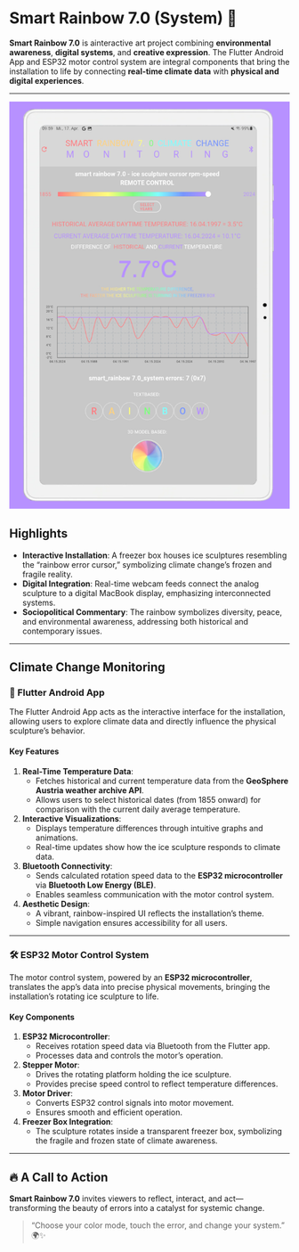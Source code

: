 # Smart Rainbow 7.0 (System) 🌈

**Smart Rainbow 7.0** is ainteractive art project combining **environmental awareness**, **digital systems**, and **creative expression**. The Flutter Android App and ESP32 motor control system are integral components that bring the installation to life by connecting **real-time climate data** with **physical and digital experiences**.

---
![Smart Rainbow Logo](foto%204%20monitoring.jpg)

## Highlights
- **Interactive Installation**: A freezer box houses ice sculptures resembling the “rainbow error cursor,” symbolizing climate change’s frozen and fragile reality.
- **Digital Integration**: Real-time webcam feeds connect the analog sculpture to a digital MacBook display, emphasizing interconnected systems.
- **Sociopolitical Commentary**: The rainbow symbolizes diversity, peace, and environmental awareness, addressing both historical and contemporary issues.

---

## Climate Change Monitoring

### 📱 Flutter Android App

The Flutter Android App acts as the interactive interface for the installation, allowing users to explore climate data and directly influence the physical sculpture’s behavior.

#### Key Features
1. **Real-Time Temperature Data**:
   - Fetches historical and current temperature data from the **GeoSphere Austria weather archive API**.
   - Allows users to select historical dates (from 1855 onward) for comparison with the current daily average temperature.
2. **Interactive Visualizations**:
   - Displays temperature differences through intuitive graphs and animations.
   - Real-time updates show how the ice sculpture responds to climate data.
3. **Bluetooth Connectivity**:
   - Sends calculated rotation speed data to the **ESP32 microcontroller** via **Bluetooth Low Energy (BLE)**.
   - Enables seamless communication with the motor control system.
4. **Aesthetic Design**:
   - A vibrant, rainbow-inspired UI reflects the installation’s theme.
   - Simple navigation ensures accessibility for all users.

---

### 🛠️ ESP32 Motor Control System

The motor control system, powered by an **ESP32 microcontroller**, translates the app’s data into precise physical movements, bringing the installation’s rotating ice sculpture to life.

#### Key Components
1. **ESP32 Microcontroller**:
   - Receives rotation speed data via Bluetooth from the Flutter app.
   - Processes data and controls the motor’s operation.
2. **Stepper Motor**:
   - Drives the rotating platform holding the ice sculpture.
   - Provides precise speed control to reflect temperature differences.
3. **Motor Driver**:
   - Converts ESP32 control signals into motor movement.
   - Ensures smooth and efficient operation.
4. **Freezer Box Integration**:
   - The sculpture rotates inside a transparent freezer box, symbolizing the fragile and frozen state of climate awareness.

---

## 🔥 A Call to Action

**Smart Rainbow 7.0** invites viewers to reflect, interact, and act—transforming the beauty of errors into a catalyst for systemic change.

> “Choose your color mode, touch the error, and change your system.” 🌍✨

